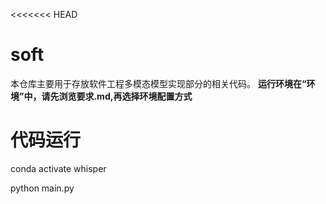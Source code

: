 <<<<<<< HEAD

# soft
本仓库主要用于存放软件工程多模态模型实现部分的相关代码。
**运行环境在“环境”中，请先浏览要求.md,再选择环境配置方式**
# 代码运行
conda activate whisper

python main.py
